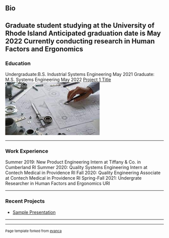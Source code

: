 ## Bio
Graduate student studying at the University of Rhode Island
Anticipated graduation date is May 2022
Currently conducting research in Human Factors and Ergonomics
---
### Education

Undergraduate:B.S.  Industrial Systems Engineering May 2021 
Graduate: M.S. Systems Engineering May 2022
[Project 1 Title](/sample_page)
<img src="images/download.jpg?raw=true"/>

---
### Work Experience

Summer 2019: New Product Engineering Intern at Tiffany & Co. in Cumberland RI
Summer 2020: Quality Systems Engineering Intern at Contech Medical in Providence RI 
Fall 2020: Quality Engineering Associate at Contech Medical in Providence RI 
Spring-Fall 2021: Undergrate Researcher in Human Factors and Ergonomics URI 


---
### Recent Projects


- [Sample Presentation](http://bloose.github.io/pdf/sample_presentation.pdf)

---




---
<p style="font-size:11px">Page template forked from <a href="https://github.com/evanca/quick-portfolio">evanca</a></p>
<!-- Remove above link if you don't want to attibute -->
